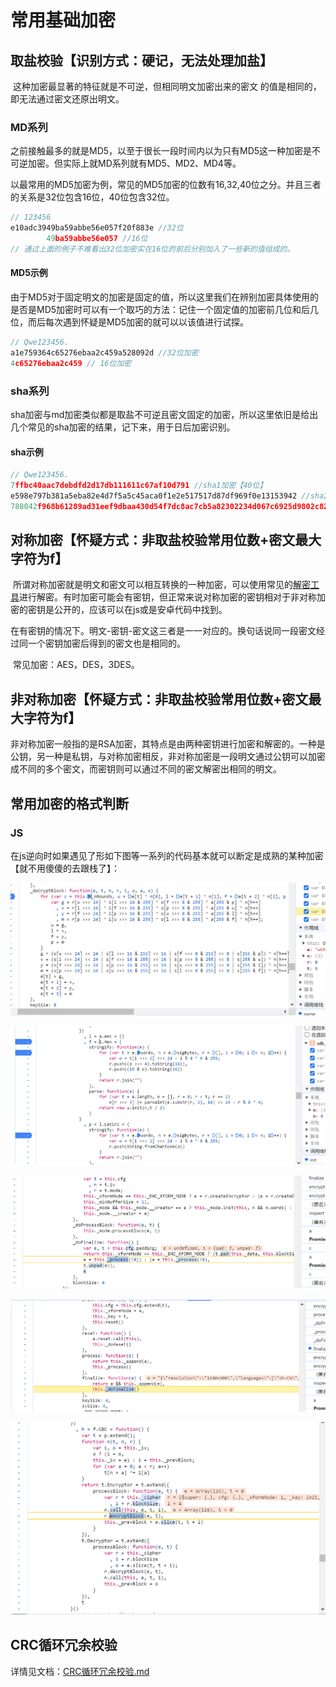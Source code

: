 # 常用基础加密

## 取盐校验【识别方式：硬记，无法处理加盐】

​	这种加密最显著的特征就是不可逆，但相同明文加密出来的密文 的值是相同的，即无法通过密文还原出明文。

### MD系列

​	之前接触最多的就是MD5，以至于很长一段时间内以为只有MD5这一种加密是不可逆加密。但实际上就MD系列就有MD5、MD2、MD4等。

​	以最常用的MD5加密为例，常见的MD5加密的位数有16,32,40位之分。并且三者的关系是32位包含16位，40位包含32位。

```js
// 123456
e10adc3949ba59abbe56e057f20f883e //32位
        49ba59abbe56e057 //16位
// 通过上面的例子不难看出32位加密实在16位的前后分别加入了一些新的值组成的。
```

#### MD5示例

​	由于MD5对于固定明文的加密是固定的值，所以这里我们在辨别加密具体使用的是否是MD5加密时可以有一个取巧的方法：记住一个固定值的加密前几位和后几位，而后每次遇到怀疑是MD5加密的就可以以该值进行试探。

```js
// Qwe123456.
a1e759364c65276ebaa2c459a528092d //32位加密
4c65276ebaa2c459 // 16位加密
```

### sha系列

​	sha加密与md加密类似都是取盐不可逆且密文固定的加密，所以这里依旧是给出几个常见的sha加密的结果，记下来，用于日后加密识别。

#### sha示例

```js
// Qwe123456.
7ffbc40aac7debdfd2d17db111611c67af10d791 //sha1加密【40位】
e598e797b381a5eba82e4d7f5a5c45aca0f1e2e517517d87df969f0e13153942 //sha256加密【64位】
788042f968b61289ad31eef9dbaa430d54f7dc8ac7cb5a82302234d067c6925d9802c828bd1dc53c268e3565e170ac4aef250e3ec5d8e9efc45ff32fcfb13bab //sha512加密【128位】
```

## 对称加密【怀疑方式：非取盐校验常用位数+密文最大字符为f】

​	所谓对称加密就是明文和密文可以相互转换的一种加密，可以使用常见的[解密工具](https://spidertools.cn/#/crypto)进行解密。有时加密可能会有密钥，但正常来说对称加密的密钥相对于非对称加密的密钥是公开的，应该可以在js或是安卓代码中找到。

​	在有密钥的情况下。明文-密钥-密文这三者是一一对应的。换句话说同一段密文经过同一个密钥加密后得到的密文也是相同的。

​	常见加密：AES，DES，3DES。

## 非对称加密【怀疑方式：非取盐校验常用位数+密文最大字符为f】

​	非对称加密一般指的是RSA加密，其特点是由两种密钥进行加密和解密的。一种是公钥，另一种是私钥，与对称加密相反，非对称加密是一段明文通过公钥可以加密成不同的多个密文，而密钥则可以通过不同的密文解密出相同的明文。

## 常用加密的格式判断

### JS

​	在js逆向时如果遇见了形如下图等一系列的代码基本就可以断定是成熟的某种加密【就不用傻傻的去跟栈了】：

![image-20240105175328566](基础加密及分类.assets/image-20240105175328566.png)

![2ef96310a26bf5ed1b19c2c1c3b6995](基础加密及分类.assets/2ef96310a26bf5ed1b19c2c1c3b6995.png)

![83d3b9a4c5af3de4850f0a614875726](基础加密及分类.assets/83d3b9a4c5af3de4850f0a614875726.png)

![7d37717f60aa16704d28e58a83a439d](基础加密及分类.assets/7d37717f60aa16704d28e58a83a439d.png)

![3ddd614f75b514e3375d31dbe59ba80](基础加密及分类.assets/3ddd614f75b514e3375d31dbe59ba80.png)

## CRC循环冗余校验

详情见文档：[CRC循环冗余校验.md](./CRC循环冗余校验.md)